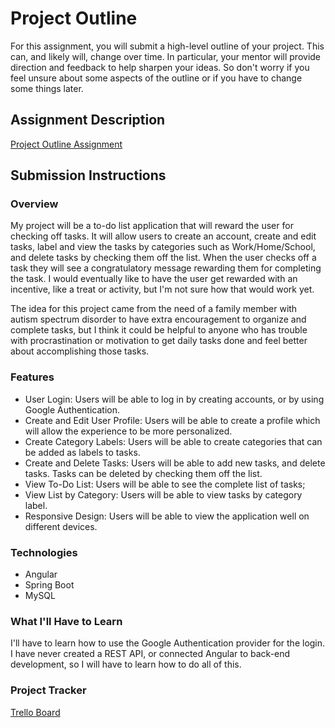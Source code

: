 # Project Outline
For this assignment, you will submit a high-level outline of your project. This can, and likely will, change over time. In particular, your mentor will provide direction and feedback to help sharpen your ideas. So don't worry if you feel unsure about some aspects of the outline or if you have to change some things later.

## Assignment Description
[Project Outline Assignment](https://education.launchcode.org/liftoff/modules/assignments/project-outline)

## Submission Instructions

### Overview
My project will be a to-do list application that will reward the user for checking off tasks. It will allow users to create an account, create and edit tasks, label and view the tasks by categories such as Work/Home/School, and delete tasks by checking them off the list. When the user checks off a task they will see a congratulatory message rewarding them for completing the task. I would eventually like to have the user get rewarded with an incentive, like a treat or activity, but I'm not sure how that would work yet. 

The idea for this project came from the need of a family member with autism spectrum disorder to have extra encouragement to organize and complete tasks, but I think it could be helpful to anyone who has trouble with procrastination or motivation to get daily tasks done and feel better about accomplishing those tasks.

### Features
- User Login: Users will be able to log in by creating accounts, or by using Google Authentication. 
- Create and Edit User Profile: Users will be able to create a profile which will allow the experience to be more personalized.
- Create Category Labels: Users will be able to create categories that can be added as labels to tasks.
- Create and Delete Tasks: Users will be able to add new tasks, and delete tasks. Tasks can be deleted by checking them off the list. 
- View To-Do List: Users will be able to see the complete list of tasks;
- View List by Category: Users will be able to view tasks by category label.
- Responsive Design: Users will be able to view the application well on different devices.

### Technologies
- Angular
- Spring Boot
- MySQL


### What I'll Have to Learn
I'll have to learn how to use the Google Authentication provider for the login. I have never created a REST API, or connected Angular to back-end development, so I will have to learn how to do all of this.

### Project Tracker

[Trello Board](https://trello.com/b/2838XkH9/liftoff)
